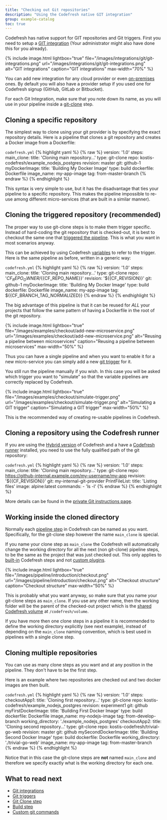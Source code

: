 ```yaml
---
title: "Checking out Git repositories"
description: "Using the Codefresh native GIT integration"
group: example-catalog
toc: true
---
```


Codefresh has native support for GIT repositories and Git triggers. First you need to setup a [GIT integration]({{site.baseurl}}/docs/integrations/git-providers/) (Your administrator might also have done this for you already).

{% include image.html 
lightbox="true" 
file="/images/integrations/git/git-integrations.png" 
url="/images/integrations/git/git-integrations.png"
alt="GIT integrations"
caption="GIT integrations"
max-width="70%"
%}

You can add new integration for any cloud provider or even [on-premises]({{site.baseurl}}/docs/enterprise/behind-the-firewall/) ones. By default you will also have a provider setup if you used one for Codefresh signup (GitHub, GitLab or Bitbucket).

For each Git Integration, make sure that you note down its name, as you will use in your pipeline inside a [git-clone]({{site.baseurl}}/docs/pipelines/steps/git-clone/) step.


## Cloning a specific repository

The simplest way to clone using your git provider is by specifying the exact repository details.
Here is a pipeline that clones a git repository and creates a Docker image from a Dockerfile:


`codefresh.yml`
{% highlight yaml %}
{% raw %}
version: '1.0'
steps:
  main_clone:
    title: 'Cloning main repository...'
    type: git-clone
    repo: kostis-codefresh/example_nodejs_postgres
    revision: master
    git: github-1
  myDockerImage:
    title: 'Building My Docker Image'
    type: build
    dockerfile: Dockerfile
    image_name: my-app-image
    tag: from-master-branch
{% endraw %}
{% endhighlight %}

This syntax is very simple to use, but it has the disadvantage that ties your pipeline to a specific repository. This makes
the pipeline impossible to re-use among different micro-services (that are built in a similar manner).

## Cloning the triggered repository (recommended)

The proper way to use git-clone steps is to make them trigger specific. Instead of hard-coding the git repository that is checked-out, it is best to checkout the same one that [triggered the pipeline]({{site.baseurl}}/docs/pipelines/triggers/git-triggers/). This is what you want in most scenarios anyway.

This can be achieved by using Codefresh [variables]({{site.baseurl}}/docs/pipelines/variables/) to refer to the trigger.
Here is the same pipeline as before, written in a generic way:

`codefresh.yml`
{% highlight yaml %}
{% raw %}
version: '1.0'
steps:
  main_clone:
    title: 'Cloning main repository...'
    type: git-clone
    repo: '${{CF_REPO_OWNER}}/${{CF_REPO_NAME}}'
    revision: '${{CF_REVISION}}'
    git: github-1
  myDockerImage:
    title: 'Building My Docker Image'
    type: build
    dockerfile: Dockerfile
    image_name: my-app-image
    tag: ${{CF_BRANCH_TAG_NORMALIZED}}
{% endraw %}
{% endhighlight %}

The big advantage of this pipeline is that it can be reused for *ALL* your projects that follow the same pattern of having a Dockerfile in the root of the git repository.

{% include image.html 
lightbox="true" 
file="/images/examples/checkout/add-new-microservice.png" 
url="/images/examples/checkout/add-new-microservice.png"
alt="Reusing a pipeline between microservices"
caption="Reusing a pipeline between microservices"
max-width="50%"
%}

Thus you can have a single pipeline and when you want to enable it for a new micro-service you can simply add a new [git trigger]({{site.baseurl}}/docs/pipelines/triggers/git-triggers/) for it.

You still run the pipeline manually if you wish. In this case you will be asked which trigger you want to "simulate" so that the variable pipelines are correctly replaced by Codefresh.

{% include image.html 
lightbox="true" 
file="/images/examples/checkout/simulate-trigger.png" 
url="/images/examples/checkout/simulate-trigger.png"
alt="Simulating a GIT trigger"
caption="Simulating a GIT trigger"
max-width="50%"
%}

This is the recommended way of creating re-usable pipelines in Codefresh.

## Cloning a repository using the Codefresh runner

If you are using the [Hybrid version]({{site.baseurl}}/docs/enterprise/installation-security/#hybrid-installation) of Codefresh and a have a [Codefresh runner]({{site.baseurl}}/docs/enterprise/codefresh-runner/) installed, you need to use
the fully qualified path of the git repository:

`codefresh.yml`
{% highlight yaml %}
{% raw %}
version: '1.0'
steps:
    main_clone:
        title: 'Cloning main repository...'
        type: git-clone
        repo: https://github-internal.example.com/my-username/my-app
        revision: '${{CF_REVISION}}'
        git: my-internal-git-provider
    PrintFileList:
        title: 'Listing files'
        image: alpine:latest
        commands:
            - 'ls -l'
{% endraw %}
{% endhighlight %}

More details can be found in the [private Git instructions page]({{site.baseurl}}/docs/enterprise/behind-the-firewall/#checking-out-code-from-a-private-git-repository).


## Working inside the cloned directory

Normally each [pipeline step]({{site.baseurl}}/docs/pipelines/steps/) in Codefresh can be named as you want. Specifically, for the git-clone step however the name `main_clone` is special.

If you name your clone step as `main_clone` the Codefresh will automatically change the working directory for all the next (non git-clone) pipeline steps, to be the same as the project that was just checked out. This only applies to [built-in]({{site.baseurl}}/docs/pipelines/steps/#built-in-steps) Codefresh steps and not [custom plugins]({{site.baseurl}}/docs/pipelines/steps/#creating-a-typed-codefresh-plugin).

{% include 
image.html 
lightbox="true" 
file="/images/pipeline/introduction/checkout.png" 
url="/images/pipeline/introduction/checkout.png"
alt="Checkout structure" 
caption="Checkout structure"
max-width="50%" 
%}

This is probably what you want anyway, so make sure that you name your git-clone steps as `main_clone`. If you use any other name, then the working folder will be the parent of the checked-out project which is the [shared Codefresh volume]({{site.baseurl}}/docs/pipelines/introduction-to-codefresh-pipelines/#sharing-the-workspace-between-build-steps) at `/codefresh/volume`.

If you have more then one clone steps in a pipeline it is recommended to define the working directory explicitly (see next example), instead
of depending on the `main_clone` naming convention, which is best used in pipelines with a single clone step.

## Cloning multiple repositories

You can use as many clone steps as you want and at any position in the pipeline. They don't have to be the first step.

Here is an example where two repositories are checked out and two docker images are then built. 

`codefresh.yml`
{% highlight yaml %}
{% raw %}
version: '1.0'
steps:
  checkoutApp1:
    title: 'Cloning first repository...'
    type: git-clone
    repo: kostis-codefresh/example_nodejs_postgres
    revision: experiment1
    git: github
  myFirstDockerImage:
    title: 'Building First Docker Image'
    type: build
    dockerfile: Dockerfile
    image_name: my-nodejs-image
    tag: from-develop-branch
    working_directory: './example_nodejs_postgres'
  checkoutApp2:
    title: 'Cloning second repository...'
    type: git-clone
    repo: kostis-codefresh/trivial-go-web
    revision: master
    git: github
  mySecondDockerImage:
    title: 'Building Second Docker Image'
    type: build
    dockerfile: Dockerfile
    working_directory: './trivial-go-web'
    image_name: my-app-image
    tag: from-master-branch         
{% endraw %}
{% endhighlight %}

Notice that in this case the git-clone steps are **not** named `main_clone` and therefore we specify exactly what is the working directory for each one.


## What to read next

* [Git integrations]({{site.baseurl}}/docs/integrations/git-providers/)
* [Git triggers]({{site.baseurl}}/docs/pipelines/triggers/git-triggers/)
* [Git Clone step]({{site.baseurl}}/docs/pipelines/steps/git-clone/)
* [Build step]({{site.baseurl}}/docs/pipelines/steps/build/)
* [Custom git commands]({{site.baseurl}}/docs/yaml-examples/examples/git-checkout-custom/)